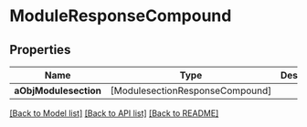 # ModuleResponseCompound

## Properties
Name | Type | Description | Notes
------------ | ------------- | ------------- | -------------
**aObjModulesection** | [ModulesectionResponseCompound] |  | [optional] 

[[Back to Model list]](../README.md#documentation-for-models) [[Back to API list]](../README.md#documentation-for-api-endpoints) [[Back to README]](../README.md)


